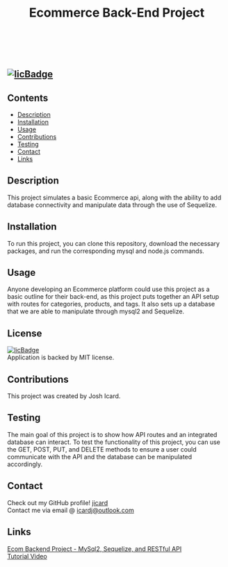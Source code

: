 # <header>Ecommerce Back-End Project</header>
## [![licBadge](https://img.shields.io/badge/License-MIT-yellow.svg)](https://opensource.org/licenses/MIT)
## Contents
- [Description](#description)
- [Installation](#installation)
- [Usage](#usage)
- [Contributions](#contributions)
- [Testing](#testing)
- [Contact](#contact)
- [Links](#links)
## Description
This project simulates a basic Ecommerce api, along with the ability to add database connectivity and manipulate data through the use of Sequelize. 
## Installation
To run this project, you can clone this repository, download the necessary packages, and run the corresponding mysql and node.js commands. 
## Usage
Anyone developing an Ecommerce platform could use this project as a basic outline for their back-end, as this project puts together an API setup with routes for categories, products, and tags. It also sets up a database that we are able to manipulate through mysql2 and Sequelize. 
## License
[![licBadge](https://img.shields.io/badge/License-MIT-yellow.svg)](https://opensource.org/licenses/MIT) <br /> Application is backed by MIT license.
## Contributions
This project was created by Josh Icard. 
## Testing
The main goal of this project is to show how API routes and an integrated database can interact. To test the functionality of this project, you can use the GET, POST, PUT, and DELETE methods to ensure a user could communicate with the API and the database can be manipulated accordingly. 
## Contact
Check out my GitHub profile! [jicard](https://github.com/jicard)
<br />
Contact me via email @ icardj@outlook.com
## Links
[Ecom Backend Project - MySql2, Sequelize, and RESTful API](https://github.com/jicard/ecom-backend-sequelize)
<br />
[Tutorial Video](https://app.castify.com/view/feb23d8a-81e8-48ac-9914-08c1e1c68be7)